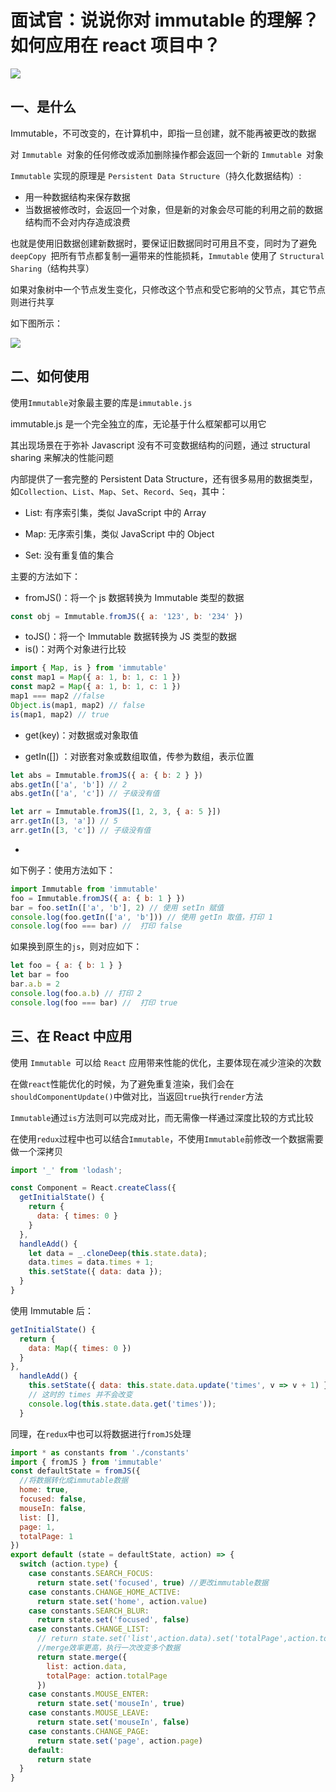 # 面试官：说说你对 immutable 的理解？如何应用在 react 项目中？

![](https://static.vue-js.com/797e9470-ea3f-11eb-ab90-d9ae814b240d.png)

## 一、是什么

Immutable，不可改变的，在计算机中，即指一旦创建，就不能再被更改的数据

对 `Immutable `对象的任何修改或添加删除操作都会返回一个新的 `Immutable `对象

`Immutable` 实现的原理是 `Persistent Data Structure`（持久化数据结构）:

- 用一种数据结构来保存数据
- 当数据被修改时，会返回一个对象，但是新的对象会尽可能的利用之前的数据结构而不会对内存造成浪费

也就是使用旧数据创建新数据时，要保证旧数据同时可用且不变，同时为了避免 `deepCopy `把所有节点都复制一遍带来的性能损耗，`Immutable` 使用了 `Structural Sharing`（结构共享）

如果对象树中一个节点发生变化，只修改这个节点和受它影响的父节点，其它节点则进行共享

如下图所示：

![](https://pic4.zhimg.com/80/2b4c801a7b40eefcd4ee6767fb984fdf_720w.gif)

## 二、如何使用

使用`Immutable`对象最主要的库是`immutable.js`

immutable.js 是一个完全独立的库，无论基于什么框架都可以用它

其出现场景在于弥补 Javascript 没有不可变数据结构的问题，通过 structural sharing 来解决的性能问题

内部提供了一套完整的 Persistent Data Structure，还有很多易用的数据类型，如`Collection`、`List`、`Map`、`Set`、`Record`、`Seq`，其中：

- List: 有序索引集，类似 JavaScript 中的 Array

- Map: 无序索引集，类似 JavaScript 中的 Object

- Set: 没有重复值的集合

主要的方法如下：

- fromJS()：将一个 js 数据转换为 Immutable 类型的数据

```js
const obj = Immutable.fromJS({ a: '123', b: '234' })
```

- toJS()：将一个 Immutable 数据转换为 JS 类型的数据
- is()：对两个对象进行比较

```js
import { Map, is } from 'immutable'
const map1 = Map({ a: 1, b: 1, c: 1 })
const map2 = Map({ a: 1, b: 1, c: 1 })
map1 === map2 //false
Object.is(map1, map2) // false
is(map1, map2) // true
```

- get(key)：对数据或对象取值

- getIn([]) ：对嵌套对象或数组取值，传参为数组，表示位置

```js
let abs = Immutable.fromJS({ a: { b: 2 } })
abs.getIn(['a', 'b']) // 2
abs.getIn(['a', 'c']) // 子级没有值

let arr = Immutable.fromJS([1, 2, 3, { a: 5 }])
arr.getIn([3, 'a']) // 5
arr.getIn([3, 'c']) // 子级没有值
```

-

如下例子：使用方法如下：

```js
import Immutable from 'immutable'
foo = Immutable.fromJS({ a: { b: 1 } })
bar = foo.setIn(['a', 'b'], 2) // 使用 setIn 赋值
console.log(foo.getIn(['a', 'b'])) // 使用 getIn 取值，打印 1
console.log(foo === bar) //  打印 false
```

如果换到原生的`js`，则对应如下：

```js
let foo = { a: { b: 1 } }
let bar = foo
bar.a.b = 2
console.log(foo.a.b) // 打印 2
console.log(foo === bar) //  打印 true
```

## 三、在 React 中应用

使用 `Immutable `可以给 `React` 应用带来性能的优化，主要体现在减少渲染的次数

在做`react`性能优化的时候，为了避免重复渲染，我们会在`shouldComponentUpdate()`中做对比，当返回`true`执行`render`方法

`Immutable`通过`is`方法则可以完成对比，而无需像一样通过深度比较的方式比较

在使用`redux`过程中也可以结合`Immutable`，不使用`Immutable`前修改一个数据需要做一个深拷贝

```jsx
import '_' from 'lodash';

const Component = React.createClass({
  getInitialState() {
    return {
      data: { times: 0 }
    }
  },
  handleAdd() {
    let data = _.cloneDeep(this.state.data);
    data.times = data.times + 1;
    this.setState({ data: data });
  }
}
```

使用 Immutable 后：

```jsx
getInitialState() {
  return {
    data: Map({ times: 0 })
  }
},
  handleAdd() {
    this.setState({ data: this.state.data.update('times', v => v + 1) });
    // 这时的 times 并不会改变
    console.log(this.state.data.get('times'));
  }
```

同理，在`redux`中也可以将数据进行`fromJS`处理

```js
import * as constants from './constants'
import { fromJS } from 'immutable'
const defaultState = fromJS({
  //将数据转化成immutable数据
  home: true,
  focused: false,
  mouseIn: false,
  list: [],
  page: 1,
  totalPage: 1
})
export default (state = defaultState, action) => {
  switch (action.type) {
    case constants.SEARCH_FOCUS:
      return state.set('focused', true) //更改immutable数据
    case constants.CHANGE_HOME_ACTIVE:
      return state.set('home', action.value)
    case constants.SEARCH_BLUR:
      return state.set('focused', false)
    case constants.CHANGE_LIST:
      // return state.set('list',action.data).set('totalPage',action.totalPage)
      //merge效率更高，执行一次改变多个数据
      return state.merge({
        list: action.data,
        totalPage: action.totalPage
      })
    case constants.MOUSE_ENTER:
      return state.set('mouseIn', true)
    case constants.MOUSE_LEAVE:
      return state.set('mouseIn', false)
    case constants.CHANGE_PAGE:
      return state.set('page', action.page)
    default:
      return state
  }
}
```
